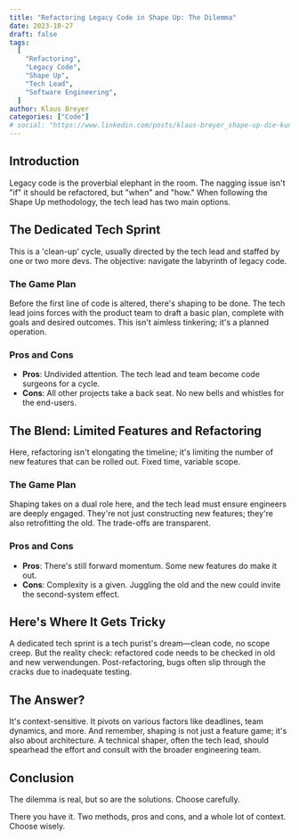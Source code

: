 ```yaml
---
title: "Refactoring Legacy Code in Shape Up: The Dilemma"
date: 2023-10-27
draft: false
tags:
  [
    "Refactoring",
    "Legacy Code",
    "Shape Up",
    "Tech Lead",
    "Software Engineering",
  ]
author: Klaus Breyer
categories: ["Code"]
# social: "https://www.linkedin.com/posts/klaus-breyer_shape-up-die-kunst-st%C3%A4ndiger-risikominimierung-activity-7064498077511868416-_t9i"
---
```


## Introduction

Legacy code is the proverbial elephant in the room. The nagging issue isn't "if" it should be refactored, but "when" and "how." When following the Shape Up methodology, the tech lead has two main options.

## The Dedicated Tech Sprint

This is a 'clean-up' cycle, usually directed by the tech lead and staffed by one or two more devs. The objective: navigate the labyrinth of legacy code.

### The Game Plan

Before the first line of code is altered, there's shaping to be done. The tech lead joins forces with the product team to draft a basic plan, complete with goals and desired outcomes. This isn't aimless tinkering; it's a planned operation.

### Pros and Cons

- **Pros**: Undivided attention. The tech lead and team become code surgeons for a cycle.
- **Cons**: All other projects take a back seat. No new bells and whistles for the end-users.

## The Blend: Limited Features and Refactoring

Here, refactoring isn't elongating the timeline; it's limiting the number of new features that can be rolled out. Fixed time, variable scope.

### The Game Plan

Shaping takes on a dual role here, and the tech lead must ensure engineers are deeply engaged. They're not just constructing new features; they're also retrofitting the old. The trade-offs are transparent.

### Pros and Cons

- **Pros**: There's still forward momentum. Some new features do make it out.
- **Cons**: Complexity is a given. Juggling the old and the new could invite the second-system effect.

## Here's Where It Gets Tricky

A dedicated tech sprint is a tech purist's dream—clean code, no scope creep. But the reality check: refactored code needs to be checked in old and new verwendungen. Post-refactoring, bugs often slip through the cracks due to inadequate testing.

## The Answer?

It's context-sensitive. It pivots on various factors like deadlines, team dynamics, and more. And remember, shaping is not just a feature game; it's also about architecture. A technical shaper, often the tech lead, should spearhead the effort and consult with the broader engineering team.

## Conclusion

The dilemma is real, but so are the solutions. Choose carefully.

There you have it. Two methods, pros and cons, and a whole lot of context. Choose wisely.
